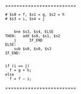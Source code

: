 
=========================
```
# $s0 = f, $s1 = g, $s2 = h
# $s3 = i, $s4 = j


	bne $s3, $s4, ELSE
THEN:	add $s0, $s1, $s2
	j      IF_END
ELSE:
	sub $s0, $s0, $s3
IF_END:


if (i == j)
  f = g + h;
else
  f = f – i;
```
=========================
